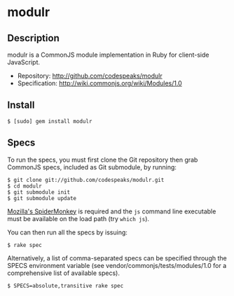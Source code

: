modulr
======

Description
-----------

modulr is a CommonJS module implementation in Ruby for client-side JavaScript.

* Repository: http://github.com/codespeaks/modulr
* Specification: http://wiki.commonjs.org/wiki/Modules/1.0

Install
-------

    $ [sudo] gem install modulr

Specs
-----

To run the specs, you must first clone the Git repository then grab CommonJS
specs, included as Git submodule, by running:

    $ git clone git://github.com/codespeaks/modulr.git
    $ cd modulr
    $ git submodule init
    $ git submodule update

[Mozilla's SpiderMonkey](http://www.mozilla.org/js/spidermonkey/) is required
and the `js` command line executable must be available on the load path (try `which js`).

You can then run all the specs by issuing:

    $ rake spec

Alternatively, a list of comma-separated specs can be specified through the SPECS
environment variable (see vendor/commonjs/tests/modules/1.0 for a comprehensive
list of available specs).

    $ SPECS=absolute,transitive rake spec

